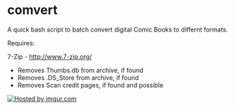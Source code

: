 comvert
=====
A quick bash script to batch convert digital Comic Books to differnt formats.

Requires:

7-Zip - http://www.7-zip.org/

- Removes Thumbs.db from archive, if found
- Removes .DS_Store from archive, if found
- Removes Scan credit pages, if found and possible

<a href="http://imgur.com/XfMLch4"><img src="http://i.imgur.com/XfMLch4l.png" title="Hosted by imgur.com"/></a>
